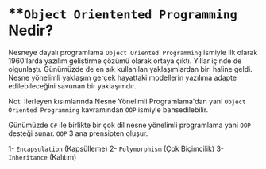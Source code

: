 # **`Object Orientented Programming` Nedir?


Nesneye dayalı programlama `Object Oriented Programming` ismiyle ilk olarak 1960'larda yazılım geliştirme çözümü olarak ortaya çıktı. Yıllar içinde de olgunlaştı. Günümüzde de en sık kullanılan yaklaşımlardan biri haline geldi. Nesne yönelimli yaklaşım gerçek hayattaki modellerin yazılıma adapte edilebileceğini savunan bir yaklaşımdır.



Not: İlerleyen kısımlarında Nesne Yönelimli Programlama'dan yani `Object Oriented Programming` kavramından `OOP` ismiyle bahsedilebilir.



Günümüzde `C#` ile birlikte bir çok dil nesne yönelimli programlama yani `OOP` desteği sunar. `OOP` 3 ana prensipten oluşur.



1- `Encapsulation` (Kapsülleme)
2- `Polymorphism` (Çok Biçimcilik)
3- `Inheritance` (Kalıtım)